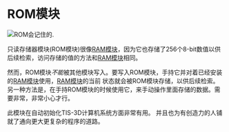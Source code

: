 # ROM模块
![ROM会记住的.](item:tis3d:read_only_memory_module)

只读存储器模块(ROM模块)很像[RAM模块](random_access_memory_module.md)，因为它也存储了256个8-bit数值以供后续检索，访问存储的值的方法和[RAM模块](random_access_memory_module.md)相同。

然而，ROM模块*不能*被其他模块写入。要写入ROM模块，手持它并对着已经安装的[RAM模块](random_access_memory_module.md)使用，[RAM模块](random_access_memory_module.md)的当前 状态就会被ROM模块存储，以供后续检索。
另一种方法是，在手持ROM模块的时候使用它，来手动操作里面存储的数据。需要非常，非常小心才行。

此模块在自动初始化TIS-3D计算机系统方面非常有用。 并且也为有创造力的人铺就了通向更大更复杂的程序的道路。

